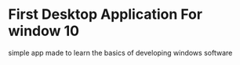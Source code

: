# First Desktop Application For window 10

simple app made to learn the basics of developing windows software

